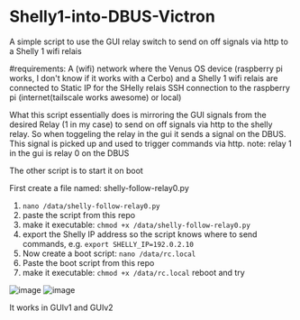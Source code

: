# Shelly1-into-DBUS-Victron
A simple script to use the GUI relay switch to send on off signals via http to a Shelly 1 wifi relais

#requirements:
A (wifi) network where the Venus OS device (raspberry pi works, I don't know if it works with a Cerbo) and a Shelly 1 wifi relais are connected to
Static IP for the SHelly relais
SSH connection to the raspberry pi (internet(tailscale works awesome) or local)

What this script essentially does is mirroring the GUI signals from the desired Relay (1 in my case) to send on off signals via http to the shelly relay.
So when toggeling the relay in the gui it sends a signal on the DBUS. This signal is picked up and used to trigger commands via http.
note: relay 1 in the gui is relay 0 on the DBUS

The other script is to start it on boot

First create a file named: shelly-follow-relay0.py
1. `nano /data/shelly-follow-relay0.py`
2. paste the script from this repo
3. make it executable: `chmod +x /data/shelly-follow-relay0.py`
4. export the Shelly IP address so the script knows where to send
   commands, e.g. `export SHELLY_IP=192.0.2.10`
5. Now create a boot script: `nano /data/rc.local`
6. Paste the boot script from this repo
7. make it executable: `chmod +x /data/rc.local`
reboot and try

 ![image](https://github.com/user-attachments/assets/27614d9f-a042-4952-916c-854ce1444856)
 ![image](https://github.com/user-attachments/assets/0ec5ac77-c1f6-4be1-a354-52e3dfba0422)

 It works in GUIv1 and GUIv2

 



